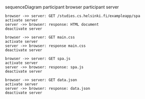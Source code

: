 sequenceDiagram
    participant browser
    participant server

    browser ->> server: GET /studies.cs.helsinki.fi/exampleapp/spa
    activate server
    server ->> browser: response: HTML document
    deactivate server

    browser ->> server: GET main.css
    activate server 
    server ->> browser: response main.css
    deactivate server

    browser ->> server: GET spa.js
    activate server 
    server ->> browser: response: spa.js
    deactivate server

    browser ->> server: GET data.json
    activate server 
    server ->> browser: response: data.json
    deactivate server